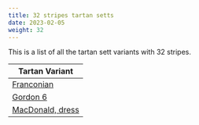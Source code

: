 ```yaml
---
title: 32 stripes tartan setts
date: 2023-02-05
weight: 32
---
```

This is a list of all the tartan sett variants with 32 stripes.

| Tartan Variant |
|---------------|
| [Franconian](/tartans/DB/46/B10/DB10/G10/DB10/G50/DBA10/G10/DB10/G10/DB46/R10/DB10/Y10/DB46/G10/DB10/G10/DB10/G50/DB10/G10/DB10/B10/DB46/G14/R10/G10/LN10/G10/R10/G/14)||
| [Gordon 6](/tartans/B/30/K6/B6/K6/B6/K30/G30/R2/G2/R8/G2/R2/G30/K30/B30/K6/B8/K6/B30/K30/G30/Y2/G2/Y8/G2/Y2/G30/K30/B6/K6/B6/K/6)||
| [MacDonald, dress](/tartans/B/24/R6/B4/R2/B16/R2/B4/R6/B24/R2/K24/G24/R6/G4/R2/G16/R2/G4/R6/G24/K24/LN4/K8/LN32/K2/R8/K2/LN32/K8/LN4/K24/R/2)||
